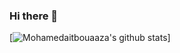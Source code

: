 ### Hi there 👋
[![Mohamedaitbouaaza's github stats](https://github-readme-stats.vercel.app/api?username=mohamedaitbouaaza&show_icons=true&fbclid=IwAR1Y4Y9TQ_V2dNsvEk8N7jHJJhUJQfBBJWKBU-3m5F3fH-5yhW0axfns-b8)]


